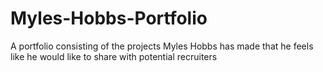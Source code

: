 # Myles-Hobbs-Portfolio
A portfolio consisting of the projects Myles Hobbs has made that he feels like he would like to share with potential recruiters 
